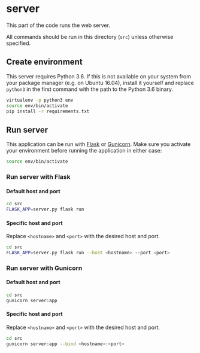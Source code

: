 # server

This part of the code runs the web server.

All commands should be run in this directory (`src`) unless otherwise specified.

## Create environment

This server requires Python 3.6. If this is not available on your system from your package manager (e.g. on Ubuntu
16.04), install it yourself and replace `python3` in the first command with the path to the Python 3.6 binary.

```bash
virtualenv -p python3 env
source env/bin/activate
pip install -r requirements.txt
```

## Run server

This application can be run with [Flask][flask] or [Gunicorn][gunicorn]. Make sure you activate your environment before
running the application in either case:

[flask]: http://flask.pocoo.org/docs/1.0/
[gunicorn]: https://gunicorn.org/

```bash
source env/bin/activate
```

### Run server with Flask

#### Default host and port

```bash
cd src
FLASK_APP=server.py flask run
```

#### Specific host and port

Replace `<hostname>` and `<port>` with the desired host and port.

```bash
cd src
FLASK_APP=server.py flask run --host <hostname> --port <port>
```

### Run server with Gunicorn

#### Default host and port

```bash
cd src
gunicorn server:app
```

#### Specific host and port

Replace `<hostname>` and `<port>` with the desired host and port.

```bash
cd src
gunicorn server:app --bind <hostname>:<port>
```
